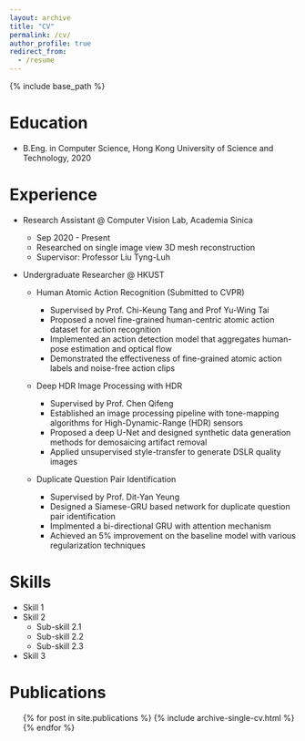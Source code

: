 ```yaml
---
layout: archive
title: "CV"
permalink: /cv/
author_profile: true
redirect_from:
  - /resume
---
```


{% include base_path %}

Education
======
* B.Eng. in Computer Science, Hong Kong University of Science and Technology, 2020

Experience
======
* Research Assistant @ Computer Vision Lab, Academia Sinica
  * Sep 2020 - Present
  * Researched on single image view 3D mesh reconstruction
  * Supervisor: Professor Liu Tyng-Luh

* Undergraduate Researcher @ HKUST
  * Human Atomic Action Recognition (Submitted to CVPR)
    * Supervised by Prof. Chi-Keung Tang and Prof Yu-Wing Tai
    * Proposed a novel fine-grained human-centric atomic action dataset for action recognition
    * Implemented an action detection model that aggregates human-pose estimation and optical flow
    * Demonstrated the effectiveness of fine-grained atomic action labels and noise-free action clips
   
   * Deep HDR Image Processing with HDR
     * Supervised by Prof. Chen Qifeng
     * Established an image processing pipeline with tone-mapping algorithms for High-Dynamic-Range (HDR) sensors
     * Proposed a deep U-Net and designed synthetic data generation methods for demosaicing artifact removal
     * Applied unsupervised style-transfer to generate DSLR quality images

   * Duplicate Question Pair Identification
      * Supervised by Prof. Dit-Yan Yeung
      * Designed a Siamese-GRU based network for duplicate question pair identification
      * Implmented a bi-directional GRU with attention mechanism
      * Achieved an 5\% improvement on the baseline model with various regularization techniques

Skills
======
* Skill 1
* Skill 2
  * Sub-skill 2.1
  * Sub-skill 2.2
  * Sub-skill 2.3
* Skill 3

Publications
======
  <ul>{% for post in site.publications %}
    {% include archive-single-cv.html %}
  {% endfor %}</ul>

